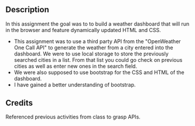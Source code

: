 # <Weather Dashboard HW>
## Description
In this assignment the goal was to to build a weather dashboard that will run in the browser and feature dynamically updated HTML and CSS.

- This assignment was to use a third party API from the "OpenWeather One Call API" to generate the weather from a city entered into the dashboard.  We were to use local storage to store the previously searched cities in a list. From that list you could go check on previous cities as well as enter new ones in the search field.
- We were also supposed to use bootstrap for the CSS and HTML of the dashboard.
- I have gained a better understanding of bootstrap.


## Credits
Referenced previous activities from class to grasp APIs.

